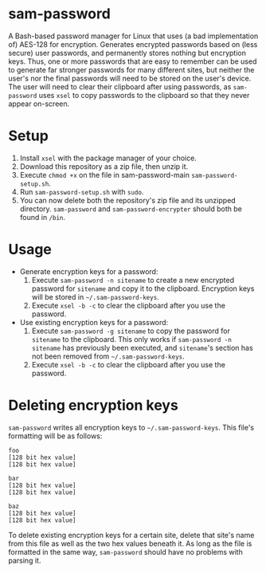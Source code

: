 # sam-password
A Bash-based password manager for Linux that uses (a bad implementation of) AES-128
for encryption. Generates encrypted passwords based on (less secure) user passwords, 
and permanently stores nothing but encryption keys. Thus, one or more passwords 
that are easy to remember can be used to generate far stronger passwords for many 
different sites, but neither the user's nor the final passwords will need to be 
stored on the user's device. The user will need to clear their clipboard after using 
passwords, as `sam-password` uses `xsel` to copy passwords to the clipboard so that 
they never appear on-screen.
# Setup
1. Install `xsel` with the package manager of your choice.
2. Download this repository as a zip file, then unzip it.
3. Execute `chmod +x` on the file in sam-password-main `sam-password-setup.sh`.
4. Run `sam-password-setup.sh` with `sudo`.
5. You can now delete both the repository's zip file and its unzipped directory.
`sam-password` and `sam-password-encrypter` should both be found in `/bin`.
# Usage
* Generate encryption keys for a password:
    1. Execute `sam-password -n sitename` to create a new encrypted password for
    `sitename` and copy it to the clipboard. Encryption keys will be stored in 
    `~/.sam-password-keys`.
    2. Execute `xsel -b -c` to clear the clipboard after you use the password.
* Use existing encryption keys for a password:
    1. Execute `sam-password -g sitename` to copy the password for `sitename` to 
    the clipboard. This only works if `sam-password -n sitename` has previously 
    been executed, and `sitename`'s section has not been removed from
    `~/.sam-password-keys`.
    3. Execute `xsel -b -c` to clear the clipboard after you use the password.
# Deleting encryption keys
`sam-password` writes all encryption keys to `~/.sam-password-keys`. This file's 
formatting will be as follows:
```
foo
[128 bit hex value]
[128 bit hex value]

bar
[128 bit hex value]
[128 bit hex value]

baz
[128 bit hex value]
[128 bit hex value]
```
To delete existing encryption keys for a certain site, delete that site's name 
from this file as well as the two hex values beneath it. As long as the file is 
formatted in the same way, `sam-password` should have no problems with parsing 
it.
